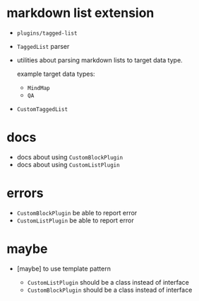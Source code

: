 # markdown list extension

- `plugins/tagged-list`

- `TaggedList` parser

- utilities about parsing markdown lists to target data type.

  example target data types:

  - `MindMap`
  - `QA`

- `CustomTaggedList`

# docs

- docs about using `CustomBlockPlugin`
- docs about using `CustomListPlugin`

# errors

- `CustomBlockPlugin` be able to report error
- `CustomListPlugin` be able to report error

# maybe

- [maybe] to use template pattern

  - `CustomListPlugin` should be a class instead of interface
  - `CustomBlockPlugin` should be a class instead of interface
